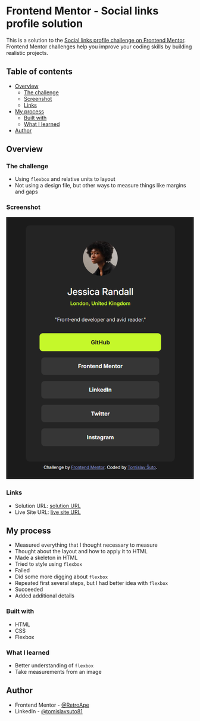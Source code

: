 # Frontend Mentor - Social links profile solution

This is a solution to the [Social links profile challenge on Frontend Mentor](https://www.frontendmentor.io/challenges/social-links-profile-UG32l9m6dQ). Frontend Mentor challenges help you improve your coding skills by building realistic projects. 

## Table of contents

- [Overview](#overview)
  - [The challenge](#the-challenge)
  - [Screenshot](#screenshot)
  - [Links](#links)
- [My process](#my-process)
  - [Built with](#built-with)
  - [What I learned](#what-i-learned)
- [Author](#author)


## Overview

### The challenge

- Using `flexbox` and relative units to layout
- Not using a design file, but other ways to measure things like margins and gaps

### Screenshot

![Social links profile solution screenshot](image.png)

### Links

- Solution URL: [solution URL](https://github.com/RetroApe/social-links-profile-main)
- Live Site URL: [live site URL](https://retroape.github.io/social-links-profile-main)

## My process

- Measured everything that I thought necessary to measure
- Thought about the layout and how to apply it to HTML
- Made a skeleton in HTML
- Tried to style using `flexbox`
- Failed
- Did some more digging about `flexbox`
- Repeated first several steps, but I had better idea with `flexbox`
- Succeeded
- Added additional details

### Built with

- HTML
- CSS
- Flexbox

### What I learned

- Better understanding of `flexbox`
- Take measurements from an image

## Author

- Frontend Mentor - [@RetroApe](https://www.frontendmentor.io/profile/RetroApe)
- LinkedIn - [@tomislavsuto81](https://www.linkedin.com/in/tomislavsuto81/)
